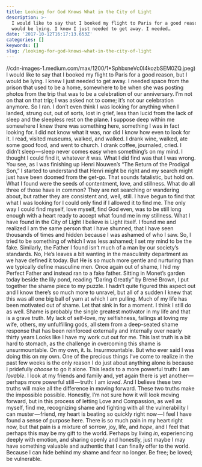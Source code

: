 ```yaml
---
title: Looking for God Knows What in the City of Light
description: >-
  I would like to say that I booked my flight to Paris for a good reason, but I
  would be lying. I knew I just needed to get away. I needed…
date: '2017-10-12T16:17:13.653Z'
categories: []
keywords: []
slug: /looking-for-god-knows-what-in-the-city-of-light
---
```

//cdn-images-1.medium.com/max/1200/1*SphbxneVc0I4kozbSEM0ZQ.jpeg)
I would like to say that I booked my flight to Paris for a good reason, but I would be lying. I knew I just needed to get away. I needed space from the prison that used to be a home, somewhere to be when she was posting photos from the trip that was to be a celebration of our anniversary. I’m not on that on that trip; I was asked not to come; it’s not our celebration anymore.
So I ran. I don’t even think I was looking for anything when I landed, strung out, out of sorts, lost in grief, less than lucid from the lack of sleep and the sleepless rest on the plane. I suppose deep within me somewhere I knew there was something here, something I was in fact looking for. I did not know what it was, nor did I know how even to look for it.
I read, visited museums, walked, and walked. I drank wine, walked, ate some good food, and went to church. I drank coffee, journaled, cried. I didn’t sleep — sleep never comes easy when something’s on my mind. I thought I could find it, whatever _it_ was. What I did find was that I was wrong.
You see, as I was finishing up Henri Nouwen’s “The Return of the Prodigal Son,” I started to understand that Henri might be right and my search might just have been doomed from the get-go. That sounds fatalistic, but hold on.
What I found were the seeds of contentment, love, and stillness. What do all three of those have in common? They are not searching or wandering about, but rather they are consistent and, well, still. I have begun to find that what I was looking for I could only find if I allowed it to find me. The only way I could find myself, love myself, find God even, was to be still long enough with a heart ready to accept what found me in my stillness.
What I have found in the City of Light I believe is Light itself. I found me and realized I am the same person that I have shunned, that I have seen thousands of times and hidden because I was ashamed of who I saw. So, I tried to be something of which I was less ashamed; I set my mind to be the fake. Similarly, the Father I found isn’t much of a man by our society’s standards. No, He’s leaves a bit wanting in the masculinity department as we have defined it today. But He is so much more gentle and nurturing than we typically define masculine men. Once again out of shame, I hid my Perfect Father and instead ran to a fake father.
Sitting in Monet’s garden today beside the lily pond, reading “Daring Greatly” by Brené Brown, I put together the shame piece to my puzzle. I hadn’t quite figured this aspect out and I know there’s so much more to unravel, but all of a sudden I knew that this was all one big ball of yarn at which I am pulling. Much of my life has been motivated out of shame.
Let that sink in for a moment. I think I still do as well. Shame is probably the single greatest motivator in my life and that is a grave truth. My lack of self-love, my selfishness, failings at loving my wife, others, my unfulfilling gods, all stem from a deep-seated shame response that has been reinforced externally and internally over nearly thirty years Looks like I have my work cut out for me.
This last truth is a bit hard to stomach, as the challenge in overcoming this shame is unsurmountable. On my own, it. Is. Insurmountable. But who ever said I was doing this on my own. One of the precious things I’ve come to realize in the past few weeks is the only reason I do just about anything alone is because I pridefully _choose_ to go it alone.
This leads to a more powerful truth: I am _lovable_. I look at my friends and family and, yet again there is yet another — perhaps more powerful still — truth: I am _loved_. And I believe these two truths will make all the difference in moving forward. These two truths make the impossible possible.
Honestly, I’m not sure how it will look moving forward, but in this process of letting Love and Compassion, as well as myself, find me, recognizing shame and fighting with all the vulnerability I can muster — friend, my heart is beating so quickly right now — I feel I have found a sense of purpose here. There is so much pain in my heart right now, but that pain is a mixture of sorrow, joy, life, and _hope_, and I feel that perhaps this may be my gift to the world. Perhaps by living _in_, experiencing deeply with emotion, and sharing openly and honestly, just maybe I may have something valuable and authentic that I can finally offer to the world. Because I can hide behind my shame and fear no longer. Be free; be loved; be vulnerable.
